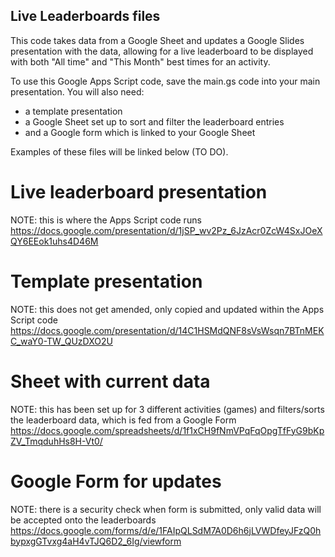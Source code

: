 ## Live Leaderboards files

This code takes data from a Google Sheet and updates a Google Slides presentation with the data, allowing for a live leaderboard to be displayed with both "All time" and "This Month" best times for an activity.

To use this Google Apps Script code, save the main.gs code into your main presentation. You will also need:

- a template presentation
- a Google Sheet set up to sort and filter the leaderboard entries
- and a Google form which is linked to your Google Sheet

Examples of these files will be linked below (TO DO).

# Live leaderboard presentation
NOTE: this is where the Apps Script code runs
https://docs.google.com/presentation/d/1jSP_wv2Pz_6JzAcr0ZcW4SxJOeXQY6EEok1uhs4D46M

# Template presentation
NOTE: this does not get amended, only copied and updated within the Apps Script code
https://docs.google.com/presentation/d/14C1HSMdQNF8sVsWsqn7BTnMEKC_waY0-TW_QUzDXO2U

# Sheet with current data
NOTE: this has been set up for 3 different activities (games) and filters/sorts the leaderboard data, which is fed from a Google Form
https://docs.google.com/spreadsheets/d/1f1xCH9fNmVPqFqOpgTfFyG9bKpZV_TmqduhHs8H-Vt0/

# Google Form for updates
NOTE: there is a security check when form is submitted, only valid data will be accepted onto the leaderboards
https://docs.google.com/forms/d/e/1FAIpQLSdM7A0D6h6jLVWDfeyJFzQ0hbypxgGTvxg4aH4vTJQ6D2_6Ig/viewform
